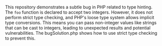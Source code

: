 This repository demonstrates a subtle bug in PHP related to type hinting.  The `foo` function is declared to accept two integers. However, it does not perform strict type checking, and PHP's loose type system allows implicit type conversions.  This means you can pass non-integer values like strings that can be cast to integers, leading to unexpected results and potential vulnerabilities. The bugSolution.php shows how to use strict type checking to prevent this.